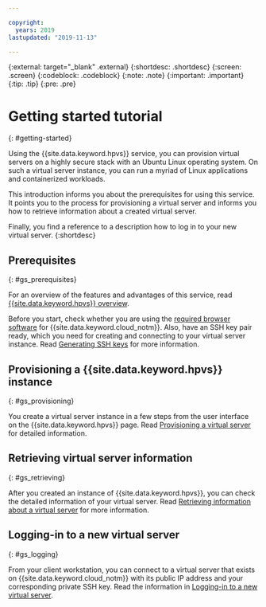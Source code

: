 ```yaml
---

copyright:
  years: 2019
lastupdated: "2019-11-13"

---
```


{:external: target="_blank" .external}
{:shortdesc: .shortdesc}
{:screen: .screen}
{:codeblock: .codeblock}
{:note: .note}
{:important: .important}
{:tip: .tip}
{:pre: .pre}

# Getting started tutorial  
{: #getting-started}

Using the {{site.data.keyword.hpvs}} service, you can provision virtual servers on a highly secure stack with an Ubuntu Linux operating system. On such a virtual server instance, you can run a myriad of Linux applications and containerized workloads.

This introduction informs you about the prerequisites for using this service. It points you to the process for provisioning a virtual server and informs you how to retrieve information about a created virtual server.

Finally, you find a reference to a description how to log in to your new virtual server.
{:shortdesc}

## Prerequisites
{: #gs_prerequisites}

For an overview of the features and advantages of this service, read [{{site.data.keyword.hpvs}} overview](/docs/services/hp-virtual-servers?topic=hp-virtual-servers-overview).

Before you start, check whether you are using the [required browser software](/docs/overview?topic=overview-prereqs-platform) for {{site.data.keyword.cloud_notm}}. Also, have an SSH key pair ready, which you need for creating and connecting to your virtual server instance. Read [Generating SSH keys](/docs/services/hp-virtual-servers?topic=hp-virtual-servers-generate_ssh) for more information.


## Provisioning a {{site.data.keyword.hpvs}} instance
{: #gs_provisioning}

You create a virtual server instance in a few steps from the user interface on the {{site.data.keyword.hpvs}} page.
Read [Provisioning a virtual server](/docs/services/hp-virtual-servers?topic=hp-virtual-servers-provision) for detailed information.

## Retrieving virtual server information
{: #gs_retrieving}

After you created an instance of {{site.data.keyword.hpvs}}, you can check the detailed information of your virtual server.
Read [Retrieving information about a virtual server](/docs/services/hp-virtual-servers?topic=hp-virtual-servers-retrieve-info-vs) for more information.


## Logging-in to a new virtual server
{: #gs_logging}

From your client workstation, you can connect to a virtual server that exists on {{site.data.keyword.cloud_notm}} with its public IP address and your corresponding private SSH key. Read the information in [Logging-in to a new virtual server](/docs/services/hp-virtual-servers?topic=hp-virtual-servers-connect_vs).
